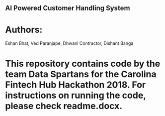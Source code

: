 ## AI Powered Customer Handling System
# Authors:
Eshan Bhat,
Ved Paranjape,
Dhwani Contractor,
Dishant Banga
# This repository contains code by the team Data Spartans for the Carolina Fintech Hub Hackathon 2018. For instructions on running the code, please check readme.docx.

